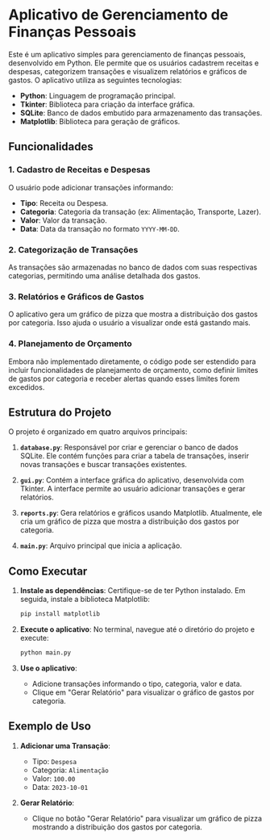 # Aplicativo de Gerenciamento de Finanças Pessoais

Este é um aplicativo simples para gerenciamento de finanças pessoais, desenvolvido em Python. Ele permite que os usuários cadastrem receitas e despesas, categorizem transações e visualizem relatórios e gráficos de gastos. O aplicativo utiliza as seguintes tecnologias:

- **Python**: Linguagem de programação principal.
- **Tkinter**: Biblioteca para criação da interface gráfica.
- **SQLite**: Banco de dados embutido para armazenamento das transações.
- **Matplotlib**: Biblioteca para geração de gráficos.

## Funcionalidades

### 1. Cadastro de Receitas e Despesas
O usuário pode adicionar transações informando:
- **Tipo**: Receita ou Despesa.
- **Categoria**: Categoria da transação (ex: Alimentação, Transporte, Lazer).
- **Valor**: Valor da transação.
- **Data**: Data da transação no formato `YYYY-MM-DD`.

### 2. Categorização de Transações
As transações são armazenadas no banco de dados com suas respectivas categorias, permitindo uma análise detalhada dos gastos.

### 3. Relatórios e Gráficos de Gastos
O aplicativo gera um gráfico de pizza que mostra a distribuição dos gastos por categoria. Isso ajuda o usuário a visualizar onde está gastando mais.

### 4. Planejamento de Orçamento
Embora não implementado diretamente, o código pode ser estendido para incluir funcionalidades de planejamento de orçamento, como definir limites de gastos por categoria e receber alertas quando esses limites forem excedidos.

## Estrutura do Projeto

O projeto é organizado em quatro arquivos principais:

1. **`database.py`**: Responsável por criar e gerenciar o banco de dados SQLite. Ele contém funções para criar a tabela de transações, inserir novas transações e buscar transações existentes.

2. **`gui.py`**: Contém a interface gráfica do aplicativo, desenvolvida com Tkinter. A interface permite ao usuário adicionar transações e gerar relatórios.

3. **`reports.py`**: Gera relatórios e gráficos usando Matplotlib. Atualmente, ele cria um gráfico de pizza que mostra a distribuição dos gastos por categoria.

4. **`main.py`**: Arquivo principal que inicia a aplicação.

## Como Executar

1. **Instale as dependências**:
   Certifique-se de ter Python instalado. Em seguida, instale a biblioteca Matplotlib:
   ```bash
   pip install matplotlib
   ```

2. **Execute o aplicativo**:
   No terminal, navegue até o diretório do projeto e execute:
   ```bash
   python main.py
   ```

3. **Use o aplicativo**:
   - Adicione transações informando o tipo, categoria, valor e data.
   - Clique em "Gerar Relatório" para visualizar o gráfico de gastos por categoria.

## Exemplo de Uso

1. **Adicionar uma Transação**:
   - Tipo: `Despesa`
   - Categoria: `Alimentação`
   - Valor: `100.00`
   - Data: `2023-10-01`

2. **Gerar Relatório**:
   - Clique no botão "Gerar Relatório" para visualizar um gráfico de pizza mostrando a distribuição dos gastos por categoria.


